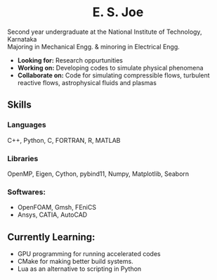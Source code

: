 <h1 align="center">E. S. Joe</h1>

Second year undergraduate at the National Institute of Technology, Karnataka <br />
Majoring in Mechanical Engg. & minoring in Electrical Engg. 
  - **Looking for:** Research oppurtunities 
  - **Working on:** Developing codes to simulate physical phenomena
  - **Collaborate on:** Code for simulating compressible flows, turbulent reactive flows, astrophysical fluids and plasmas

## Skills
### Languages
C++, Python, C, FORTRAN, R, MATLAB
### Libraries
OpenMP, Eigen, Cython, pybind11, Numpy, Matplotlib, Seaborn
<!--  - **OS:** Linux -->
### Softwares:
  - OpenFOAM, Gmsh, FEniCS
  - Ansys, CATIA, AutoCAD
## Currently Learning:
  - GPU programming for running accelerated codes
  - CMake for making better build systems.
  - Lua as an alternative to scripting in Python

<!--![Top Langs](https://github-readme-stats.vercel.app/api/top-langs/?username=ErinSam&theme=dark&layout=compact) -->

